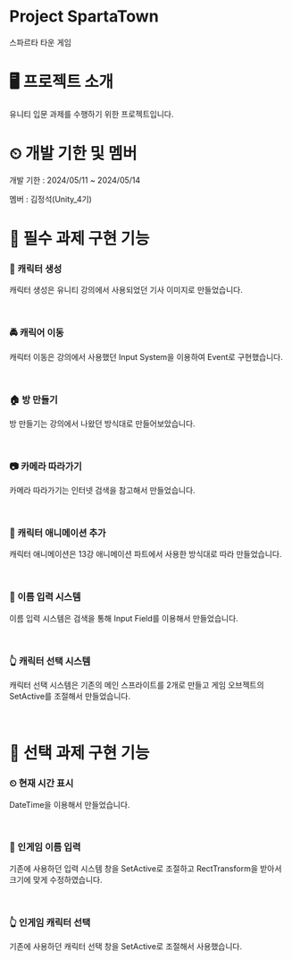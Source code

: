 # Project SpartaTown
 스파르타 타운 게임

# 🖥 프로젝트 소개
유니티 입문 과제를 수행하기 위한 프로젝트입니다.

# ⏲ 개발 기한 및 멤버
개발 기한 : 2024/05/11 ~ 2024/05/14

멤버 : 김정석(Unity_4기)

# 📌 필수 과제 구현 기능

### 👶 캐릭터 생성
캐릭터 생성은 유니티 강의에서 사용되었던 기사 이미지로 만들었습니다.

&nbsp;

### 🚔 캐릭어 이동
캐릭터 이동은 강의에서 사용했던 Input System을 이용하여 Event로 구현했습니다.

&nbsp;

### 🏠 방 만들기
방 만들기는 강의에서 나왔던 방식대로 만들어보았습니다.

&nbsp;

### 📷 카메라 따라가기
카메라 따라가기는 인터넷 검색을 참고해서 만들었습니다.

&nbsp;

### 🎥 캐릭터 애니메이션 추가
캐릭터 애니메이션은 13강 애니메이션 파트에서 사용한 방식대로 따라 만들었습니다.

&nbsp;

### 📛 이름 입력 시스템
이름 입력 시스템은 검색을 통해 Input Field를 이용해서 만들었습니다.

&nbsp;

### 👆 캐릭터 선택 시스템
캐릭터 선택 시스템은 기존의 메인 스프라이트를 2개로 만들고 게임 오브젝트의 SetActive를 조절해서 만들었습니다.

&nbsp;

# 📌 선택 과제 구현 기능

### ⏲ 현재 시간 표시
DateTime을 이용해서 만들었습니다.

&nbsp;

### 📛 인게임 이름 입력
기존에 사용하던 입력 시스템 창을 SetActive로 조절하고 RectTransform을 받아서 크기에 맞게 수정하였습니다.

&nbsp;

### 👆 인게임 캐릭터 선택
기존에 사용하던 캐릭터 선택 창을 SetActive로 조절해서 사용했습니다.

